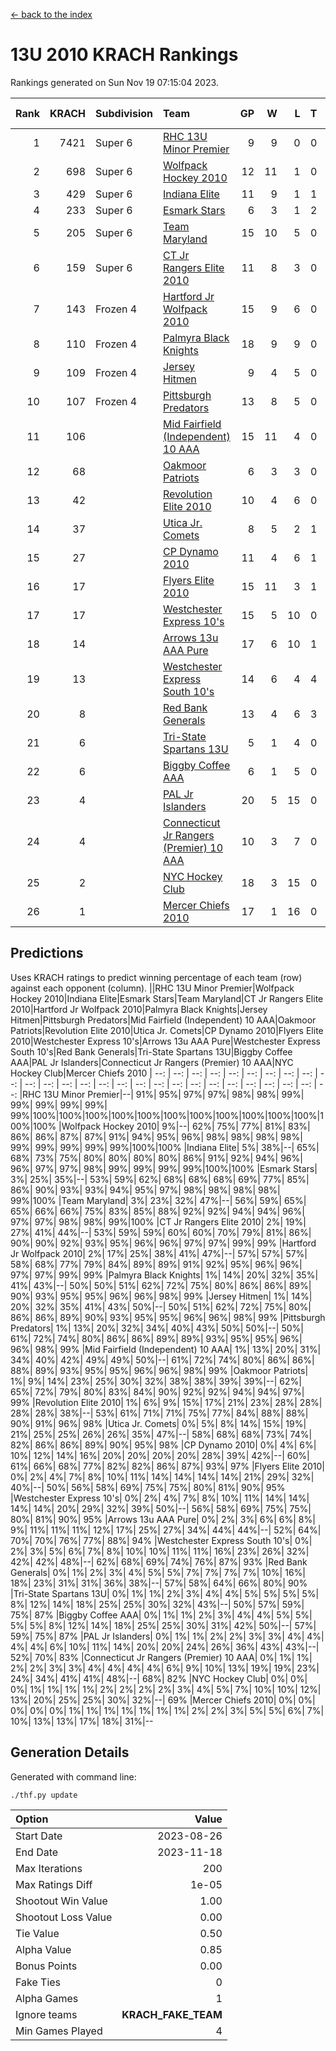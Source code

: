 [<- back to the index](readme.md)
# 13U 2010 KRACH Rankings
Rankings generated on Sun Nov 19 07:15:04 2023.

Rank|KRACH|Subdivision|Team|GP|W|L|T|OTW|OTL|SoS|Exp Wins|Win Diff
---:|---:|:---|:---|---:|---:|---:|---:|---:|---:|---:|---:|---:
1|7421|Super 6|[RHC 13U Minor Premier](https://gamesheetstats.com/seasons/3664/teams/140959/schedule)|9|9|0|0|1|0|120|9.8|-0.0
2|698|Super 6|[Wolfpack Hockey 2010](https://gamesheetstats.com/seasons/3664/teams/140960/schedule)|12|11|1|0|0|1|71|11.9|0.0
3|429|Super 6|[Indiana Elite](https://gamesheetstats.com/seasons/3664/teams/144350/schedule)|11|9|1|1|0|0|80|10.4|0.0
4|233|Super 6|[Esmark Stars](https://gamesheetstats.com/seasons/3664/teams/140972/schedule)|6|3|1|2|0|0|162|4.9|0.0
5|205|Super 6|[Team Maryland](https://gamesheetstats.com/seasons/3664/teams/140976/schedule)|15|10|5|0|1|0|989|10.9|0.0
6|159|Super 6|[CT Jr Rangers Elite 2010](https://gamesheetstats.com/seasons/3664/teams/140955/schedule)|11|8|3|0|1|0|663|8.9|0.0
7|143|Frozen 4|[Hartford Jr Wolfpack 2010](https://gamesheetstats.com/seasons/3664/teams/140957/schedule)|15|9|6|0|0|2|1059|9.9|0.0
8|110|Frozen 4|[Palmyra Black Knights](https://gamesheetstats.com/seasons/3664/teams/140973/schedule)|18|9|9|0|0|0|931|9.9|0.0
9|109|Frozen 4|[Jersey Hitmen](https://gamesheetstats.com/seasons/3664/teams/140961/schedule)|9|4|5|0|1|1|912|4.9|0.0
10|107|Frozen 4|[Pittsburgh Predators](https://gamesheetstats.com/seasons/3664/teams/140974/schedule)|13|8|5|0|0|0|127|8.9|0.0
11|106||[Mid Fairfield (Independent) 10 AAA](https://gamesheetstats.com/seasons/3664/teams/140956/schedule)|15|11|4|0|2|0|115|11.9|0.0
12|68||[Oakmoor Patriots](https://gamesheetstats.com/seasons/3664/teams/162748/schedule)|6|3|3|0|0|0|155|3.9|0.0
13|42||[Revolution Elite 2010](https://gamesheetstats.com/seasons/3664/teams/140975/schedule)|10|4|6|0|0|0|144|4.9|0.0
14|37||[Utica Jr. Comets](https://gamesheetstats.com/seasons/3664/teams/140970/schedule)|8|5|2|1|2|0|41|6.4|0.0
15|27||[CP Dynamo 2010](https://gamesheetstats.com/seasons/3664/teams/140968/schedule)|11|4|6|1|0|1|131|5.4|0.0
16|17||[Flyers Elite 2010](https://gamesheetstats.com/seasons/3664/teams/140963/schedule)|15|11|3|1|0|0|8|12.4|0.0
17|17||[Westchester Express 10's](https://gamesheetstats.com/seasons/3664/teams/140967/schedule)|15|5|10|0|0|0|538|5.9|0.0
18|14||[Arrows 13u AAA Pure](https://gamesheetstats.com/seasons/3664/teams/140965/schedule)|17|6|10|1|0|0|128|7.4|0.0
19|13||[Westchester Express South 10's](https://gamesheetstats.com/seasons/3664/teams/140971/schedule)|14|6|4|4|0|1|23|8.9|0.0
20|8||[Red Bank Generals](https://gamesheetstats.com/seasons/3664/teams/140962/schedule)|13|4|6|3|0|1|20|6.4|0.0
21|6||[Tri-State Spartans 13U](https://gamesheetstats.com/seasons/3664/teams/144349/schedule)|5|1|4|0|1|0|103|1.9|0.0
22|6||[Biggby Coffee AAA](https://gamesheetstats.com/seasons/3664/teams/144347/schedule)|6|1|5|0|0|1|150|1.9|0.0
23|4||[PAL Jr Islanders](https://gamesheetstats.com/seasons/3664/teams/140969/schedule)|20|5|15|0|0|0|56|5.9|0.0
24|4||[Connecticut Jr Rangers (Premier) 10 AAA](https://gamesheetstats.com/seasons/3664/teams/140958/schedule)|10|3|7|0|0|0|33|3.9|0.0
25|2||[NYC Hockey Club](https://gamesheetstats.com/seasons/3664/teams/140966/schedule)|18|3|15|0|0|1|66|3.9|0.0
26|1||[Mercer Chiefs 2010](https://gamesheetstats.com/seasons/3664/teams/140964/schedule)|17|1|16|0|0|0|24|1.9|0.0

## Predictions
Uses KRACH ratings to predict winning percentage of each team (row) against each opponent (column).
||RHC 13U Minor Premier|Wolfpack Hockey 2010|Indiana Elite|Esmark Stars|Team Maryland|CT Jr Rangers Elite 2010|Hartford Jr Wolfpack 2010|Palmyra Black Knights|Jersey Hitmen|Pittsburgh Predators|Mid Fairfield (Independent) 10 AAA|Oakmoor Patriots|Revolution Elite 2010|Utica Jr. Comets|CP Dynamo 2010|Flyers Elite 2010|Westchester Express 10's|Arrows 13u AAA Pure|Westchester Express South 10's|Red Bank Generals|Tri-State Spartans 13U|Biggby Coffee AAA|PAL Jr Islanders|Connecticut Jr Rangers (Premier) 10 AAA|NYC Hockey Club|Mercer Chiefs 2010
| --: | --: | --: | --: | --: | --: | --: | --: | --: | --: | --: | --: | --: | --: | --: | --: | --: | --: | --: | --: | --: | --: | --: | --: | --: | --: | --: 
|RHC 13U Minor Premier|--| 91%| 95%| 97%| 97%| 98%| 98%| 99%| 99%| 99%| 99%| 99%| 99%|100%|100%|100%|100%|100%|100%|100%|100%|100%|100%|100%|100%|100%
|Wolfpack Hockey 2010|  9%|--| 62%| 75%| 77%| 81%| 83%| 86%| 86%| 87%| 87%| 91%| 94%| 95%| 96%| 98%| 98%| 98%| 98%| 99%| 99%| 99%| 99%| 99%|100%|100%
|Indiana Elite|  5%| 38%|--| 65%| 68%| 73%| 75%| 80%| 80%| 80%| 80%| 86%| 91%| 92%| 94%| 96%| 96%| 97%| 97%| 98%| 99%| 99%| 99%| 99%|100%|100%
|Esmark Stars|  3%| 25%| 35%|--| 53%| 59%| 62%| 68%| 68%| 68%| 69%| 77%| 85%| 86%| 90%| 93%| 93%| 94%| 95%| 97%| 98%| 98%| 98%| 98%| 99%|100%
|Team Maryland|  3%| 23%| 32%| 47%|--| 56%| 59%| 65%| 65%| 66%| 66%| 75%| 83%| 85%| 88%| 92%| 92%| 94%| 94%| 96%| 97%| 97%| 98%| 98%| 99%|100%
|CT Jr Rangers Elite 2010|  2%| 19%| 27%| 41%| 44%|--| 53%| 59%| 59%| 60%| 60%| 70%| 79%| 81%| 86%| 90%| 90%| 92%| 93%| 95%| 96%| 96%| 97%| 97%| 99%| 99%
|Hartford Jr Wolfpack 2010|  2%| 17%| 25%| 38%| 41%| 47%|--| 57%| 57%| 57%| 58%| 68%| 77%| 79%| 84%| 89%| 89%| 91%| 92%| 95%| 96%| 96%| 97%| 97%| 99%| 99%
|Palmyra Black Knights|  1%| 14%| 20%| 32%| 35%| 41%| 43%|--| 50%| 50%| 51%| 62%| 72%| 75%| 80%| 86%| 86%| 89%| 90%| 93%| 95%| 95%| 96%| 96%| 98%| 99%
|Jersey Hitmen|  1%| 14%| 20%| 32%| 35%| 41%| 43%| 50%|--| 50%| 51%| 62%| 72%| 75%| 80%| 86%| 86%| 89%| 90%| 93%| 95%| 95%| 96%| 96%| 98%| 99%
|Pittsburgh Predators|  1%| 13%| 20%| 32%| 34%| 40%| 43%| 50%| 50%|--| 50%| 61%| 72%| 74%| 80%| 86%| 86%| 89%| 89%| 93%| 95%| 95%| 96%| 96%| 98%| 99%
|Mid Fairfield (Independent) 10 AAA|  1%| 13%| 20%| 31%| 34%| 40%| 42%| 49%| 49%| 50%|--| 61%| 72%| 74%| 80%| 86%| 86%| 88%| 89%| 93%| 95%| 95%| 96%| 96%| 98%| 99%
|Oakmoor Patriots|  1%|  9%| 14%| 23%| 25%| 30%| 32%| 38%| 38%| 39%| 39%|--| 62%| 65%| 72%| 79%| 80%| 83%| 84%| 90%| 92%| 92%| 94%| 94%| 97%| 99%
|Revolution Elite 2010|  1%|  6%|  9%| 15%| 17%| 21%| 23%| 28%| 28%| 28%| 28%| 38%|--| 53%| 61%| 71%| 71%| 75%| 77%| 84%| 88%| 88%| 90%| 91%| 96%| 98%
|Utica Jr. Comets|  0%|  5%|  8%| 14%| 15%| 19%| 21%| 25%| 25%| 26%| 26%| 35%| 47%|--| 58%| 68%| 68%| 73%| 74%| 82%| 86%| 86%| 89%| 90%| 95%| 98%
|CP Dynamo 2010|  0%|  4%|  6%| 10%| 12%| 14%| 16%| 20%| 20%| 20%| 20%| 28%| 39%| 42%|--| 60%| 61%| 66%| 68%| 77%| 82%| 82%| 86%| 87%| 93%| 97%
|Flyers Elite 2010|  0%|  2%|  4%|  7%|  8%| 10%| 11%| 14%| 14%| 14%| 14%| 21%| 29%| 32%| 40%|--| 50%| 56%| 58%| 69%| 75%| 75%| 80%| 81%| 90%| 95%
|Westchester Express 10's|  0%|  2%|  4%|  7%|  8%| 10%| 11%| 14%| 14%| 14%| 14%| 20%| 29%| 32%| 39%| 50%|--| 56%| 58%| 69%| 75%| 75%| 80%| 81%| 90%| 95%
|Arrows 13u AAA Pure|  0%|  2%|  3%|  6%|  6%|  8%|  9%| 11%| 11%| 11%| 12%| 17%| 25%| 27%| 34%| 44%| 44%|--| 52%| 64%| 70%| 70%| 76%| 77%| 88%| 94%
|Westchester Express South 10's|  0%|  2%|  3%|  5%|  6%|  7%|  8%| 10%| 10%| 11%| 11%| 16%| 23%| 26%| 32%| 42%| 42%| 48%|--| 62%| 68%| 69%| 74%| 76%| 87%| 93%
|Red Bank Generals|  0%|  1%|  2%|  3%|  4%|  5%|  5%|  7%|  7%|  7%|  7%| 10%| 16%| 18%| 23%| 31%| 31%| 36%| 38%|--| 57%| 58%| 64%| 66%| 80%| 90%
|Tri-State Spartans 13U|  0%|  1%|  1%|  2%|  3%|  4%|  4%|  5%|  5%|  5%|  5%|  8%| 12%| 14%| 18%| 25%| 25%| 30%| 32%| 43%|--| 50%| 57%| 59%| 75%| 87%
|Biggby Coffee AAA|  0%|  1%|  1%|  2%|  3%|  4%|  4%|  5%|  5%|  5%|  5%|  8%| 12%| 14%| 18%| 25%| 25%| 30%| 31%| 42%| 50%|--| 57%| 59%| 75%| 87%
|PAL Jr Islanders|  0%|  1%|  1%|  2%|  2%|  3%|  3%|  4%|  4%|  4%|  4%|  6%| 10%| 11%| 14%| 20%| 20%| 24%| 26%| 36%| 43%| 43%|--| 52%| 70%| 83%
|Connecticut Jr Rangers (Premier) 10 AAA|  0%|  1%|  1%|  2%|  2%|  3%|  3%|  4%|  4%|  4%|  4%|  6%|  9%| 10%| 13%| 19%| 19%| 23%| 24%| 34%| 41%| 41%| 48%|--| 68%| 82%
|NYC Hockey Club|  0%|  0%|  0%|  1%|  1%|  1%|  1%|  2%|  2%|  2%|  2%|  3%|  4%|  5%|  7%| 10%| 10%| 12%| 13%| 20%| 25%| 25%| 30%| 32%|--| 69%
|Mercer Chiefs 2010|  0%|  0%|  0%|  0%|  0%|  1%|  1%|  1%|  1%|  1%|  1%|  1%|  2%|  2%|  3%|  5%|  5%|  6%|  7%| 10%| 13%| 13%| 17%| 18%| 31%|--

## Generation Details

Generated with command line:
```
./thf.py update
```

| Option | Value |
| :----- | ----: |
| Start Date | 2023-08-26 |
| End Date | 2023-11-18 |
| Max Iterations | 200 |
| Max Ratings Diff | 1e-05 |
| Shootout Win Value | 1.00 |
| Shootout Loss Value | 0.00 |
| Tie Value | 0.50 |
| Alpha Value | 0.85 |
| Bonus Points | 0.00 |
| Fake Ties | 0 |
| Alpha Games | 1 |
| Ignore teams | __KRACH_FAKE_TEAM__ |
| Min Games Played | 4 |

